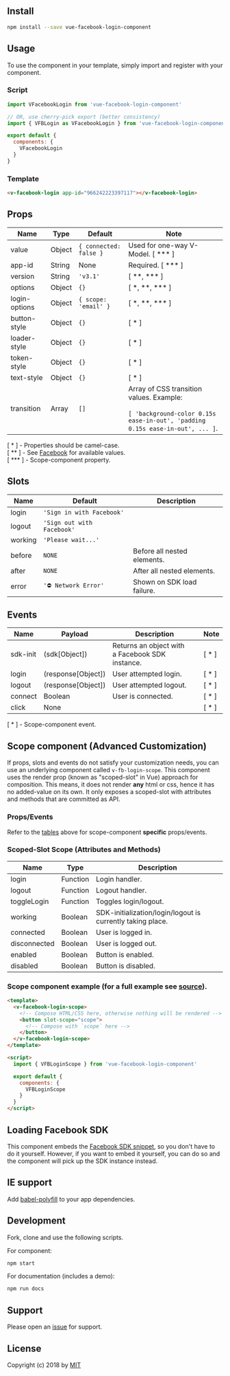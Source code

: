 ## Install

```bash
npm install --save vue-facebook-login-component
```

## Usage

To use the component in your template, simply import and register with your component.

### Script

```js
import VFacebookLogin from 'vue-facebook-login-component'

// OR, use cherry-pick export (better consistency)
import { VFBLogin as VFacebookLogin } from 'vue-facebook-login-component'

export default {
  components: {
    VFacebookLogin
  }
}
```

### Template

```html
<v-facebook-login app-id="966242223397117"></v-facebook-login>
```

## Props

<div id="props-table-wrap" class="docs-table-wrap">

| Name          | Type   | Default                | Note                                                                                                                          |
| ------------- | ------ | ---------------------- | ----------------------------------------------------------------------------------------------------------------------------- |
| value         | Object | `{ connected: false }` | Used for one-way V-Model. [ &ast;&ast;&ast; ]                                                                                 |
| app-id        | String | None                   | Required. [ &ast;&ast;&ast; ]                                                                                                 |
| version       | String | `'v3.1'`               | [ &ast;&ast;, &ast;&ast;&ast; ]                                                                                               |
| options       | Object | `{}`                   | [ &ast;, &ast;&ast;, &ast;&ast;&ast; ]                                                                                        |
| login-options | Object | `{ scope: 'email' }`   | [ &ast;, &ast;&ast;, &ast;&ast;&ast; ]                                                                                        |
| button-style  | Object | `{}`                   | [ &ast; ]                                                                                                                     |
| loader-style  | Object | `{}`                   | [ &ast; ]                                                                                                                     |
| token-style   | Object | `{}`                   | [ &ast; ]                                                                                                                     |
| text-style    | Object | `{}`                   | [ &ast; ]                                                                                                                     |
| transition    | Array  | `[]`                   | Array of CSS transition values. Example:<br><br>`[ 'background-color 0.15s ease-in-out', 'padding 0.15s ease-in-out', ... ]`. |

</div>

[ &ast; ] - Properties should be camel-case.<br>
[ &ast;&ast; ] - See [Facebook](https://developers.facebook.com/docs/javascript/reference/FB.init/) for available values.<br>
[ &ast;&ast;&ast; ] - Scope-component property.

## Slots

<div id="slots-table-wrap" class="docs-table-wrap">

| Name    | Default                    | Description                 |
| ------- | -------------------------- | --------------------------- |
| login   | `'Sign in with Facebook'`  |
| logout  | `'Sign out with Facebook'` |
| working | `'Please wait...'`         |
| before  | `NONE`                     | Before all nested elements. |
| after   | `NONE`                     | After all nested elements.  |
| error   | `'⛔ Network Error'`       | Shown on SDK load failure.  |

</div>

## Events

<div id="events-table-wrap" class="docs-table-wrap">

| Name     | Payload            | Description                                          | Note      |
| -------- | ------------------ | ---------------------------------------------------- | --------- |
| sdk-init | (sdk[Object])      | Returns an object with <br> a Facebook SDK instance. | [ &ast; ] |
| login    | (response[Object]) | User attempted login.                                | [ &ast; ] |
| logout   | (response[Object]) | User attempted logout.                               | [ &ast; ] |
| connect  | Boolean            | User is connected.                                   | [ &ast; ] |
| click    | None               | &nbsp;                                               | [ &ast; ] |

</div>

[ &ast; ] - Scope-component event.

## Scope component (Advanced Customization)

If props, slots and events do not satisfy your customization needs, you can use an underlying component called `v-fb-login-scope`. This component uses the render prop (known as "scoped-slot" in Vue) approach for composition. This means, it does not render **any** html or css, hence it has no added-value on its own. It only exposes a scoped-slot with attributes and methods that are committed as API.

### Props/Events

Refer to the [tables](#props-table-wrap) above for scope-component **specific** props/events.

### Scoped-Slot Scope (Attributes and Methods)

<div id="scope-table-wrap" class="docs-table-wrap">

| Name         | Type     | Description                                                |
| ------------ | -------- | ---------------------------------------------------------- |
| login        | Function | Login handler.                                             |
| logout       | Function | Logout handler.                                            |
| toggleLogin  | Function | Toggles login/logout.                                      |
| working      | Boolean  | SDK-initialization/login/logout is currently taking place. |
| connected    | Boolean  | User is logged in.                                         |
| disconnected | Boolean  | User is logged out.                                        |
| enabled      | Boolean  | Button is enabled.                                         |
| disabled     | Boolean  | Button is disabled.                                        |

</div>

### Scope component example (for a full example see [source](https://github.com/adi518/vue-facebook-login-component/blob/master/src/components/FBLogin.vue)).

```html
<template>
  <v-facebook-login-scope>
    <!-- Compose HTML/CSS here, otherwise nothing will be rendered -->
    <button slot-scope="scope">
      <!-- Compose with `scope` here -->
    </button>
  </v-facebook-login-scope>
</template>

<script>
  import { VFBLoginScope } from 'vue-facebook-login-component'

  export default {
    components: {
      VFBLoginScope
    }
  }
</script>
```

## Loading Facebook SDK

This component embeds the [Facebook SDK snippet](https://developers.facebook.com/docs/javascript/quickstart/), so you don't have to do it yourself. However, if you want to embed it yourself, you can do so and the component will pick up the SDK instance instead.

## IE support

Add [babel-polyfill](https://babeljs.io/docs/en/babel-polyfill) to your app dependencies.

## Development

Fork, clone and use the following scripts.

For component:

```bash
npm start
```

For documentation (includes a demo):

```bash
npm run docs
```

## Support

Please open an [issue](https://github.com/adi518/vue-facebook-login-component/issues) for support.

## License

Copyright (c) 2018 by [MIT](https://opensource.org/licenses/MIT)
